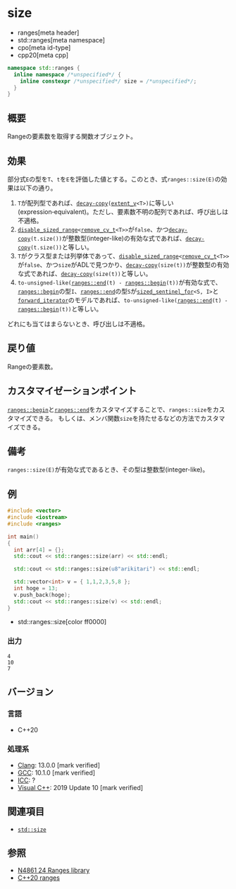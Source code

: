 # size
* ranges[meta header]
* std::ranges[meta namespace]
* cpo[meta id-type]
* cpp20[meta cpp]

```cpp
namespace std::ranges {
  inline namespace /*unspecified*/ {
    inline constexpr /*unspecified*/ size = /*unspecified*/;
  }
}
```

## 概要
Rangeの要素数を取得する関数オブジェクト。

## 効果
部分式`E`の型を`T`、`t`を`E`を評価した値とする。このとき、式`ranges::size(E)`の効果は以下の通り。

1. `T`が配列型であれば、[`decay-copy`](/reference/exposition-only/decay-copy.md)`(`[`extent_v`](/reference/type_traits/extent.md)`<T>)`に等しい(expression‑equivalent)。ただし、要素数不明の配列であれば、呼び出しは不適格。
2. [`disable_sized_range`](disable_sized_range.md)`<`[`remove_cv_t`](/reference/type_traits/remove_cv.md)`<T>>`が`false`、かつ[`decay-copy`](/reference/exposition-only/decay-copy.md)`(t.size())`が整数型(integer-like)の有効な式であれば、[`decay-copy`](/reference/exposition-only/decay-copy.md)`(t.size())`と等しい。
3. `T`がクラス型または列挙体であって、[`disable_sized_range`](disable_sized_range.md)`<`[`remove_cv_t`](/reference/type_traits/remove_cv.md)`<T>>`が`false`、かつ`size`がADLで見つかり、[`decay-copy`](/reference/exposition-only/decay-copy.md)`(size(t))`が整数型の有効な式であれば、[`decay-copy`](/reference/exposition-only/decay-copy.md)`(size(t))`と等しい。
4. `to-unsigned-like(`[`ranges::end`](end.md)`(t) - `[`ranges::begin`](begin.md)`(t))`が有効な式で、[`ranges::begin`](begin.md)の型`I`、[`ranges::end`](end.md)の型`S`が[`sized_sentinel_for`](/reference/iterator/disable_sized_sentinel_for.md)`<S, I>`と[`forward_iterator`](/reference/iterator/forward_iterator.md)のモデルであれば、`to-unsigned-like(`[`ranges::end`](end.md)`(t) - `[`ranges::begin`](begin.md)`(t))`と等しい。

どれにも当てはまらないとき、呼び出しは不適格。

## 戻り値
Rangeの要素数。

## カスタマイゼーションポイント
[`ranges::begin`](begin.md)と[`ranges::end`](end.md)をカスタマイズすることで、`ranges::size`をカスタマイズできる。
もしくは、メンバ関数`size`を持たせるなどの方法でカスタマイズできる。

## 備考
`ranges::size(E)`が有効な式であるとき、その型は整数型(integer-like)。

## 例
```cpp example
#include <vector>
#include <iostream>
#include <ranges>

int main()
{
  int arr[4] = {};
  std::cout << std::ranges::size(arr) << std::endl;

  std::cout << std::ranges::size(u8"arikitari") << std::endl;

  std::vector<int> v = { 1,1,2,3,5,8 };
  int hoge = 13;
  v.push_back(hoge);
  std::cout << std::ranges::size(v) << std::endl;
}
```
* std::ranges::size[color ff0000]

### 出力
```
4
10
7
```

## バージョン
### 言語
- C++20

### 処理系
- [Clang](/implementation.md#clang): 13.0.0 [mark verified]
- [GCC](/implementation.md#gcc): 10.1.0 [mark verified]
- [ICC](/implementation.md#icc): ?
- [Visual C++](/implementation.md#visual_cpp): 2019 Update 10 [mark verified]

## 関連項目
- [`std::size`](/reference/iterator/size.md)

## 参照
- [N4861 24 Ranges library](https://timsong-cpp.github.io/cppwp/n4861/ranges)
- [C++20 ranges](https://techbookfest.org/product/5134506308665344)
